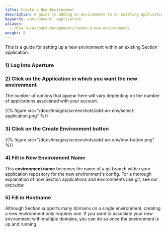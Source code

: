 ```yaml
---
title: Create a New Environment
description: A guide to adding an environment to an existing applications
keywords: environment, application
aliases:
  - /how-to/account-management/create-a-new-environment/
weight: 2
---
```


This is a guide for setting up a new environment within an existing Section application.

### 1) Log Into Aperture

### 2) Click on the Application in which you want the new environment
  The number of options that appear here will vary depending on the number of applications associated with your account.

{{% figure src="/docs/images/screenshots/add-an-env/select-application.png" %}}
### 3) Click on the **Create Environment** button

{{% figure src="/docs/images/screenshots/add-an-env/env-button.png" %}}

### 4) Fill in **New Environment Name**
  This **environment name** becomes the name of a git branch within your application repository for the new environment's config. For a thorough explanation of how Section applications and environments use git, see our [overview](/docs/topic-guides/account-management).

### 5) Fill in **Hostname**
  Although Section supports many domains on a single environment, creating a new environment only requires one. If you want to associate your new environment with multiple domains, you can do so once the environment is up and running.  
